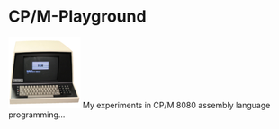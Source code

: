 # CP/M-Playground
![retro-pc](https://github.com/ifknot/CPM-Playground/blob/main/images/vector-graphics-vector-3-128x128.png)
My experiments in CP/M 8080 assembly language programming...

